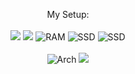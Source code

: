 <p align='center'>
  My Setup:<br></br>
  <img src="https://img.shields.io/badge/AMD-Ryzen 7 7900X-FF0000?labelColor=grey&style=for-the-badge&logo=AMD" />
  <img src="https://img.shields.io/badge/AMD-RX 7900XT-FF0000?labelColor=grey&style=for-the-badge&logo=AMD" />
  <img src="https://img.shields.io/badge/RAM-64GB-blue?labelColor=grey&style=for-the-badge" alt="RAM" />
  <img src="https://img.shields.io/badge/SSD-1TB-blue?labelColor=grey&style=for-the-badge" alt="SSD" />
  <img src="https://img.shields.io/badge/SSD-2TB-blue?labelColor=grey&style=for-the-badge" alt="SSD" />
  <br></br>
  <img src="[https://img.shields.io/badge/Arch Linux-blue?style=for-the-badge&logo=arch&logoColor=white](https://img.shields.io/badge/ARCH-gray?style=for-the-badge&logo=archlinux&logoColor=blue)" alt="Arch" />
  <img src="https://img.shields.io/badge/KDE Plasma-blue?style=for-the-badge&logo=kde&logoColor=white" />
</p>

